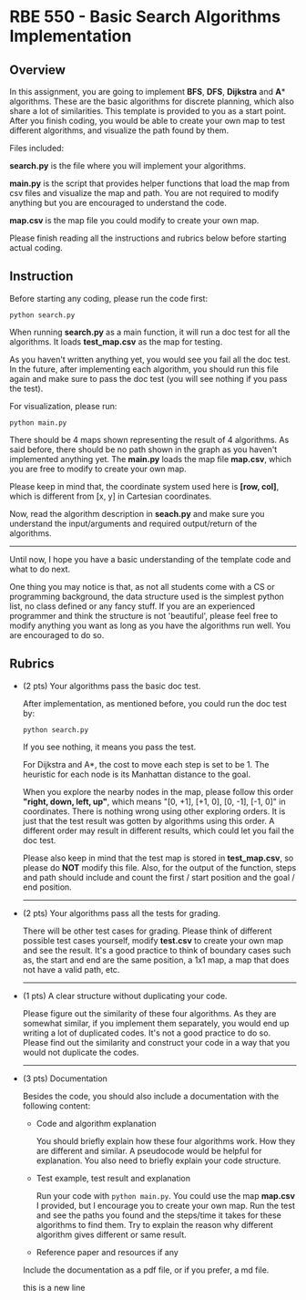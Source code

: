 # RBE 550 - Basic Search Algorithms Implementation

## Overview

In this assignment, you are going to implement **BFS**, **DFS**, **Dijkstra** and **A*** algorithms. These are the basic algorithms for discrete planning, which also share a lot of similarities. This template is provided to you as a start point. After you finish coding, you would be able to create your own map to test different algorithms, and visualize the path found by them.

Files included:

**search.py** is the file where you will implement your algorithms.

**main.py** is the script that provides helper functions that load the map from csv files and visualize the map and path. You are not required to modify anything but you are encouraged to understand the code.

**map.csv** is the map file you could modify to create your own map.

Please finish reading all the instructions and rubrics below before starting actual coding.

## Instruction

Before starting any coding, please run the code first:

`python search.py`

When running **search.py** as a main function, it will run a doc test for all the algorithms. It loads **test_map.csv** as the map for testing.

As you haven't written anything yet, you would see you fail all the doc test. In the future, after implementing each algorithm, you should run this file again and make sure to pass the doc test (you will see nothing if you pass the test).

For visualization, please run:

`python main.py`

There should be 4 maps shown representing the result of 4 algorithms. As said before, there should be no path shown in the graph as you haven't implemented anything yet. The **main.py** loads the map file **map.csv**, which you are free to modify to create your own map.

Please keep in mind that, the coordinate system used here is **[row, col]**, which is different from [x, y] in Cartesian coordinates. 

Now, read the algorithm description in **seach.py** and make sure you understand the input/arguments and required output/return of the algorithms.

---

Until now, I hope you have a basic understanding of the template code and what to do next. 

One thing you may notice is that, as not all students come with a CS or programming background, the data structure used is the simplest python list, no class defined or any fancy stuff. If you are an experienced programmer and think the structure is not 'beautiful', please feel free to modify anything you want as long as you have the algorithms run well. You are encouraged to do so.

## Rubrics

- (2 pts) Your algorithms pass the basic doc test.

  After implementation, as mentioned before, you could run the doc test by:

  `python search.py`

  If you see nothing, it means you pass the test.

  For Dijkstra and A*, the cost to move each step is set to be 1. The heuristic for each node is its Manhattan distance to the goal.

  When you explore the nearby nodes in the map, please follow this order **"right, down, left, up"**, which means "[0, +1], [+1, 0], [0, -1], [-1, 0]" in coordinates. There is nothing wrong using other exploring orders. It is just that the test result was gotten by algorithms using this order. A different order may result in different results, which could let you fail the doc test.

  Please also keep in mind that the test map is stored in **test_map.csv**, so please do **NOT** modify this file. Also, for the output of the function, steps and path should include and count the first / start position and the goal / end position.

  ---

- (2 pts) Your algorithms pass all the tests for grading.

  There will be other test cases for grading. Please think of different possible test cases yourself, modify **test.csv** to create your own map and see the result. It's a good practice to think of boundary cases such as, the start and end are the same position, a 1x1 map, a map that does not have a valid path, etc.

  ---

- (1 pts) A clear structure without duplicating your code.

  Please figure out the similarity of these four algorithms. As they are somewhat similar, if you implement them separately, you would end up writing a lot of duplicated codes. It's not a good practice to do so. Please find out the similarity and construct your code in a way that you would not duplicate the codes.

  ---

- (3 pts) Documentation

  Besides the code, you should also include a documentation with the following content:

  - Code and algorithm explanation

    You should briefly explain how these four algorithms work. How they are different and similar. A pseudocode would be helpful for explanation. You also need to briefly explain your code structure.

  - Test example, test result and explanation

    Run your code with `python main.py`. You could use the map **map.csv** I provided, but I encourage you to create your own map. Run the test and see the paths you found and the steps/time it takes for these algorithms to find them. Try to explain the reason why different algorithm gives different or same result.

  - Reference paper and resources if any

  Include the documentation as a pdf file, or if you prefer, a md file.

  this is a new line